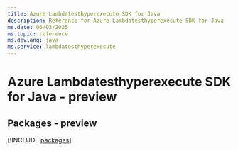 ```yaml
---
title: Azure Lambdatesthyperexecute SDK for Java
description: Reference for Azure Lambdatesthyperexecute SDK for Java
ms.date: 06/03/2025
ms.topic: reference
ms.devlang: java
ms.service: lambdatesthyperexecute
---
```

# Azure Lambdatesthyperexecute SDK for Java - preview
## Packages - preview
[!INCLUDE [packages](lambdatesthyperexecute-index.md)]